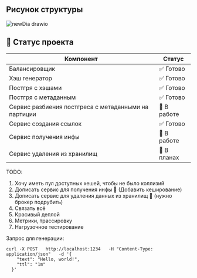 ## Рисунок структуры
![newDia drawio](https://github.com/user-attachments/assets/4f5a6585-7435-433d-a079-5b5079ba1d36)



## 📌 Статус проекта

| Компонент               | Статус       |
|-------------------------|-------------|
| Балансировщик| ✅ Готово |
| Хэш генератор                                           | ✅ Готово   |
| Постгря с хэшами                                        | ✅ Готово   |
| Постгря с метаданным                                    | ✅ Готово   |
| Сервис разбиения постгреса с метаданными на партиции    | 🔄 В работе |
| Сервис создания ссылок| ✅ Готово |
| Сервис получения инфы | 🔄 В работе |
| Сервис удаления из хранилищ| 🚧 В планах |



TODO:
1. Хочу иметь пул доступных хешей, чтобы не было коллизий
2. Дописать сервис для получения инфы 🔄 (Добавить кеширование)
3. Дописать сервис для удаления данных из хранилищ 🔄 (нужно брокер подрубить)
4. Связать всё
5. Красивый деплой
6. Метрики, трассировку
7. Нагрузочное тестирование


Запрос для генерации:
```
curl -X POST   http://localhost:1234   -H "Content-Type: application/json"   -d '{
    "text": "Hello, world!",
    "ttl": "1m"
  }'
```